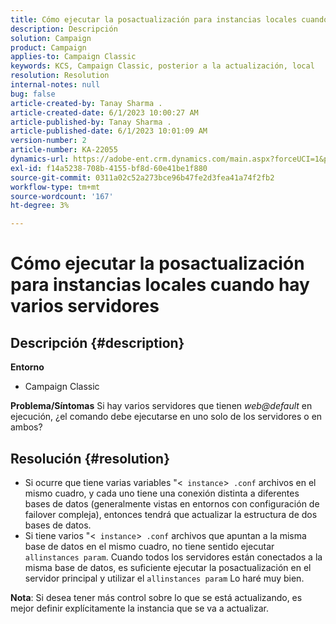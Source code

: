 ```yaml
---
title: Cómo ejecutar la posactualización para instancias locales cuando hay varios servidores
description: Descripción
solution: Campaign
product: Campaign
applies-to: Campaign Classic
keywords: KCS, Campaign Classic, posterior a la actualización, local
resolution: Resolution
internal-notes: null
bug: false
article-created-by: Tanay Sharma .
article-created-date: 6/1/2023 10:00:27 AM
article-published-by: Tanay Sharma .
article-published-date: 6/1/2023 10:01:09 AM
version-number: 2
article-number: KA-22055
dynamics-url: https://adobe-ent.crm.dynamics.com/main.aspx?forceUCI=1&pagetype=entityrecord&etn=knowledgearticle&id=09c1841e-6300-ee11-8f6e-6045bd0067ea
exl-id: f14a5238-708b-4155-bf8d-60e41be1f880
source-git-commit: 0311a02c52a273bce96b47fe2d3fea41a74f2fb2
workflow-type: tm+mt
source-wordcount: '167'
ht-degree: 3%

---
```


# Cómo ejecutar la posactualización para instancias locales cuando hay varios servidores

## Descripción {#description}

<b>Entorno</b>
- Campaign Classic



<b>Problema/Síntomas</b>
Si hay varios servidores que tienen *web@default* en ejecución, ¿el comando debe ejecutarse en uno solo de los servidores o en ambos?


## Resolución {#resolution}


- Si ocurre que tiene varias variables &quot;&lt;` instance`>` .conf` archivos en el mismo cuadro, y cada uno tiene una conexión distinta a diferentes bases de datos (generalmente vistas en entornos con configuración de failover compleja), entonces tendrá que actualizar la estructura de dos bases de datos.
- Si tiene varios &quot;&lt;` instance`>` .conf` archivos que apuntan a la misma base de datos en el mismo cuadro, no tiene sentido ejecutar `allinstances param`. Cuando todos los servidores están conectados a la misma base de datos, es suficiente ejecutar la posactualización en el servidor principal y utilizar el `allinstances param` Lo haré muy bien.




<b>Nota</b>: Si desea tener más control sobre lo que se está actualizando, es mejor definir explícitamente la instancia que se va a actualizar.
